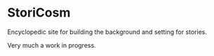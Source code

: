 # StoriCosm
Encyclopedic site for building the background and setting for stories.

Very much a work in progress.
